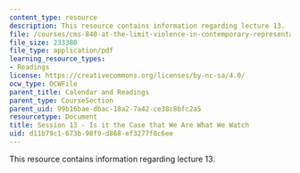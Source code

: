 ```yaml
---
content_type: resource
description: This resource contains information regarding lecture 13.
file: /courses/cms-840-at-the-limit-violence-in-contemporary-representation-fall-2013/d11b79c1673b98f9d868ef3277f8c6ee_MITCMS_840F13_Session_13.pdf
file_size: 233380
file_type: application/pdf
learning_resource_types:
- Readings
license: https://creativecommons.org/licenses/by-nc-sa/4.0/
ocw_type: OCWFile
parent_title: Calendar and Readings
parent_type: CourseSection
parent_uid: 99b16bae-dbac-18a2-7a42-ce38c8bfc2a5
resourcetype: Document
title: Session 13 - Is it the Case that We Are What We Watch
uid: d11b79c1-673b-98f9-d868-ef3277f8c6ee
---
```

This resource contains information regarding lecture 13.